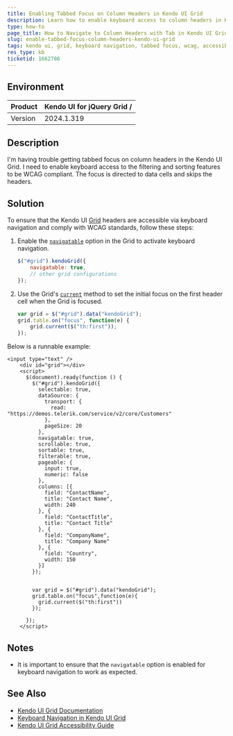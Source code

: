 ```yaml
---
title: Enabling Tabbed Focus on Column Headers in Kendo UI Grid
description: Learn how to enable keyboard access to column headers in Kendo UI Grid for WCAG compliance.
type: how-to
page_title: How to Navigate to Column Headers with Tab in Kendo UI Grid
slug: enable-tabbed-focus-column-headers-kendo-ui-grid
tags: kendo ui, grid, keyboard navigation, tabbed focus, wcag, accessibility
res_type: kb
ticketid: 1662786
---
```


## Environment

| Product | Kendo UI for jQuery Grid / |
| --- | --- |
| Version | 2024.1.319 |

## Description

I'm having trouble getting tabbed focus on column headers in the Kendo UI Grid. I need to enable keyboard access to the filtering and sorting features to be WCAG compliant. The focus is directed to data cells and skips the headers.

## Solution

To ensure that the Kendo UI [Grid](https://docs.telerik.com/kendo-ui/api/javascript/ui/grid) headers are accessible via keyboard navigation and comply with WCAG standards, follow these steps:

1. Enable the [`navigatable`](/api/javascript/ui/grid/configuration/navigatable) option in the Grid to activate keyboard navigation.
   
   ```javascript
   $("#grid").kendoGrid({
       navigatable: true,
       // other grid configurations
   });
   ```

2. Use the Grid's [`current`](/api/javascript/ui/grid/methods/current) method to set the initial focus on the first header cell when the Grid is focused.

   ```javascript
   var grid = $("#grid").data("kendoGrid");
   grid.table.on("focus", function(e) {            
       grid.current($("th:first"));
   });
   ```
Below is a runnable example:

```dojo
<input type="text" />
    <div id="grid"></div>
    <script>
      $(document).ready(function () {
        $("#grid").kendoGrid({
          selectable: true,
          dataSource: {
            transport: {
              read: "https://demos.telerik.com/service/v2/core/Customers"
            },
            pageSize: 20
          },
          navigatable: true,
          scrollable: true,
          sortable: true,
          filterable: true,
          pageable: {
            input: true,
            numeric: false
          },
          columns: [{                    
            field: "ContactName",
            title: "Contact Name",
            width: 240
          }, {
            field: "ContactTitle",
            title: "Contact Title"
          }, {
            field: "CompanyName",
            title: "Company Name"
          }, {
            field: "Country",
            width: 150
          }]
        });         


        var grid = $("#grid").data("kendoGrid");
        grid.table.on("focus",function(e){            
          grid.current($("th:first"))
        });

      });
    </script>
```

## Notes

- It is important to ensure that the `navigatable` option is enabled for keyboard navigation to work as expected.

## See Also

- [Kendo UI Grid Documentation](https://docs.telerik.com/kendo-ui/api/javascript/ui/grid)
- [Keyboard Navigation in Kendo UI Grid](https://docs.telerik.com/kendo-ui/controls/grid/accessibility/key-nav)
- [Kendo UI Grid Accessibility Guide](https://www.telerik.com/kendo-jquery-ui/documentation/accessibility/accessibility-overview)
